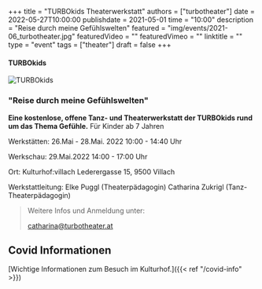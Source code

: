 +++
title = "TURBOkids Theaterwerkstatt"
authors = ["turbotheater"]
date = 2022-05-27T10:00:00
publishdate = 2021-05-01
time = "10:00"
description = "Reise durch meine Gefühlswelten"
featured = "img/events/2021-06_turbotheater.jpg"
featuredVideo = ""
featuredVimeo = ""
linktitle = ""
type = "event"
tags = ["theater"]
draft = false
+++

#### TURBOkids

![TURBOkids](/img/events/2022-05-26_kidsjpeg.jpeg)

### "Reise durch meine Gefühlswelten"

**Eine kostenlose, offene Tanz- und Theaterwerkstatt der TURBOkids rund um das Thema Gefühle.**
Für Kinder ab 7 Jahren

Werkstätten:
26.Mai - 28.Mai. 2022
10:00 - 14:40 Uhr

Werkschau:
29.Mai.2022
14:00 - 17:00 Uhr

Ort:
Kulturhof:villach
Lederergasse 15, 9500 Villach

Werkstattleitung:
Elke Puggl (Theaterpädagogin)
Catharina Zukrigl (Tanz-Theaterpädagogin)

>Weitere Infos und Anmeldung unter:
>
>catharina@turbotheater.at




## Covid Informationen

[Wichtige Informationen zum Besuch im Kulturhof.]({{< ref "/covid-info" >}})
